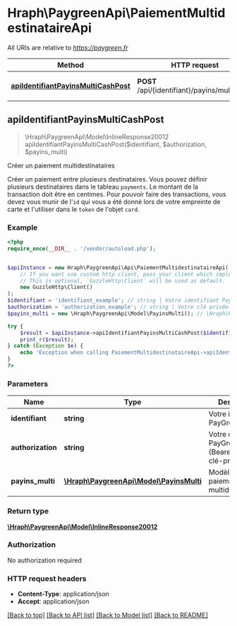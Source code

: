 # Hraph\PaygreenApi\PaiementMultidestinataireApi

All URIs are relative to *https://paygreen.fr*

Method | HTTP request | Description
------------- | ------------- | -------------
[**apiIdentifiantPayinsMultiCashPost**](PaiementMultidestinataireApi.md#apiIdentifiantPayinsMultiCashPost) | **POST** /api/{identifiant}/payins/multi/cash | Créer un paiement multidestinataires



## apiIdentifiantPayinsMultiCashPost

> \Hraph\PaygreenApi\Model\InlineResponse20012 apiIdentifiantPayinsMultiCashPost($identifiant, $authorization, $payins_multi)

Créer un paiement multidestinataires

Créer un paiement entre plusieurs destinataires. Vous pouvez définir plusieurs destinataires dans le tableau `payments`. Le montant de la transaction doit être en centimes. Pour pouvoir faire des transactions, vous devez vous munir de l'`id` qui vous a été donné lors de votre empreinte de carte et l'utiliser dans le `token` de l'objet `card`.

### Example

```php
<?php
require_once(__DIR__ . '/vendor/autoload.php');


$apiInstance = new Hraph\PaygreenApi\Api\PaiementMultidestinataireApi(
    // If you want use custom http client, pass your client which implements `GuzzleHttp\ClientInterface`.
    // This is optional, `GuzzleHttp\Client` will be used as default.
    new GuzzleHttp\Client()
);
$identifiant = 'identifiant_example'; // string | Votre identifiant PayGreen
$authorization = 'authorization_example'; // string | Votre clé privée PayGreen (Bearer : votre-clé-privée)
$payins_multi = new \Hraph\PaygreenApi\Model\PayinsMulti(); // \Hraph\PaygreenApi\Model\PayinsMulti | Modèle d'un paiement multidestinataires

try {
    $result = $apiInstance->apiIdentifiantPayinsMultiCashPost($identifiant, $authorization, $payins_multi);
    print_r($result);
} catch (Exception $e) {
    echo 'Exception when calling PaiementMultidestinataireApi->apiIdentifiantPayinsMultiCashPost: ', $e->getMessage(), PHP_EOL;
}
?>
```

### Parameters


Name | Type | Description  | Notes
------------- | ------------- | ------------- | -------------
 **identifiant** | **string**| Votre identifiant PayGreen |
 **authorization** | **string**| Votre clé privée PayGreen (Bearer : votre-clé-privée) |
 **payins_multi** | [**\Hraph\PaygreenApi\Model\PayinsMulti**](../Model/PayinsMulti.md)| Modèle d&#39;un paiement multidestinataires |

### Return type

[**\Hraph\PaygreenApi\Model\InlineResponse20012**](../Model/InlineResponse20012.md)

### Authorization

No authorization required

### HTTP request headers

- **Content-Type**: application/json
- **Accept**: application/json

[[Back to top]](#) [[Back to API list]](../../README.md#documentation-for-api-endpoints)
[[Back to Model list]](../../README.md#documentation-for-models)
[[Back to README]](../../README.md)

